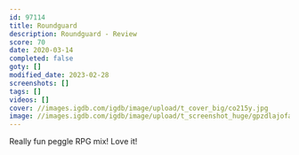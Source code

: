 ```yaml
---
id: 97114
title: Roundguard
description: Roundguard - Review
score: 70
date: 2020-03-14
completed: false
goty: []
modified_date: 2023-02-28
screenshots: []
tags: []
videos: []
cover: //images.igdb.com/igdb/image/upload/t_cover_big/co215y.jpg
image: //images.igdb.com/igdb/image/upload/t_screenshot_huge/gpzdlajofaueikbegiqz.jpg
---
```

Really fun peggle RPG mix! Love it!